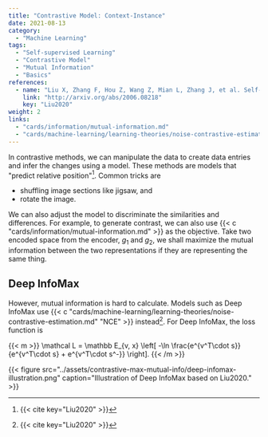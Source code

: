 ```yaml
---
title: "Contrastive Model: Context-Instance"
date: 2021-08-13
category:
  - "Machine Learning"
tags:
  - "Self-supervised Learning"
  - "Contrastive Model"
  - "Mutual Information"
  - "Basics"
references:
  - name: "Liu X, Zhang F, Hou Z, Wang Z, Mian L, Zhang J, et al. Self-supervised Learning: Generative or Contrastive. arXiv [cs.LG]. 2020. Available: http://arxiv.org/abs/2006.08218"
    link: "http://arxiv.org/abs/2006.08218"
    key: "Liu2020"
weight: 2
links:
  - "cards/information/mutual-information.md"
  - "cards/machine-learning/learning-theories/noise-contrastive-estimation.md"
---
```


In contrastive methods, we can manipulate the data to create data entries and infer the changes using a model. These methods are models that "predict relative position"[^Liu2020]. Common tricks are

- shuffling image sections like jigsaw, and
- rotate the image.

We can also adjust the model to discriminate the similarities and differences. For example, to generate contrast, we can also use {{< c "cards/information/mutual-information.md" >}} as the objective. Take two encoded space from the encoder, $g_1$ and $g_2$, we shall maximize the mutual information between the two representations if they are representing the same thing.

## Deep InfoMax

However, mutual information is hard to calculate. Models such as Deep InfoMax use {{< c "cards/machine-learning/learning-theories/noise-contrastive-estimation.md" "NCE" >}} instead[^Liu2020]. For Deep InfoMax, the loss function is

{{< m >}}
\mathcal L = \mathbb E_{v, x} \left[ -\ln \frac{e^{v^T\cdot s}}{e^{v^T\cdot s} + e^{v^T\cdot s^-}}  \right].
{{< /m >}}

{{< figure src="../assets/contrastive-max-mutual-info/deep-infomax-illustration.png" caption="Illustration of Deep InfoMax based on Liu2020." >}}





[^Liu2020]: {{< cite key="Liu2020" >}}